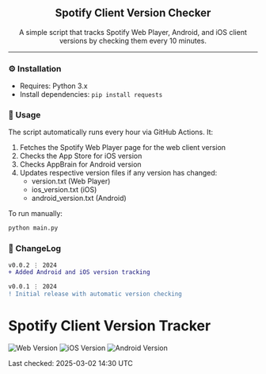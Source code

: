 <div align="center">
  <h2 align="center">Spotify Client Version Checker</h2>
  <p align="center">
    A simple script that tracks Spotify Web Player, Android, and iOS client versions by checking them every 10 minutes.
  </p>
</div>

---

### ⚙️ Installation

- Requires: Python 3.x
- Install dependencies: `pip install requests`

### 📝 Usage

The script automatically runs every hour via GitHub Actions. It:

1. Fetches the Spotify Web Player page for the web client version
2. Checks the App Store for iOS version
3. Checks AppBrain for Android version
4. Updates respective version files if any version has changed:
   - version.txt (Web Player)
   - ios_version.txt (iOS)
   - android_version.txt (Android)

To run manually:

```bash
python main.py
```

### 📜 ChangeLog

```diff
v0.0.2 ⋮ 2024
+ Added Android and iOS version tracking

v0.0.1 ⋮ 2024
! Initial release with automatic version checking
```

# Spotify Client Version Tracker

![Web Version](https://img.shields.io/badge/Spotify%20Web-1.2.59.282.gfee5c846-brightgreen)
![iOS Version](https://img.shields.io/badge/Spotify%20iOS-9.0.20-blue)
![Android Version](https://img.shields.io/badge/Spotify%20Android-9.0.22.543-orange)

Last checked: 2025-03-02 14:30 UTC
